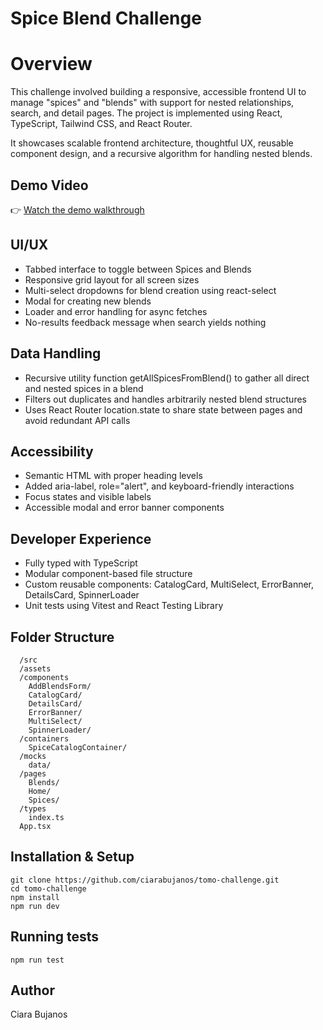 # Spice Blend Challenge

# Overview

This challenge involved building a responsive, accessible frontend UI to manage "spices" and "blends" with support for nested relationships, search, and detail pages. The project is implemented using React, TypeScript, Tailwind CSS, and React Router.

It showcases scalable frontend architecture, thoughtful UX, reusable component design, and a recursive algorithm for handling nested blends.

## Demo Video

👉 [Watch the demo walkthrough](https://drive.google.com/file/d/1IqvB2nDcNYkV5K3oZjlA4EwE2RCgygsd/view?usp=sharing)

## UI/UX

- Tabbed interface to toggle between Spices and Blends
- Responsive grid layout for all screen sizes
- Multi-select dropdowns for blend creation using react-select
- Modal for creating new blends
- Loader and error handling for async fetches
- No-results feedback message when search yields nothing

## Data Handling

- Recursive utility function getAllSpicesFromBlend() to gather all direct and nested spices in a blend
- Filters out duplicates and handles arbitrarily nested blend structures
- Uses React Router location.state to share state between pages and avoid redundant API calls

## Accessibility

- Semantic HTML with proper heading levels
- Added aria-label, role="alert", and keyboard-friendly interactions
- Focus states and visible labels
- Accessible modal and error banner components

## Developer Experience

- Fully typed with TypeScript
- Modular component-based file structure
- Custom reusable components: CatalogCard, MultiSelect, ErrorBanner, DetailsCard, SpinnerLoader
- Unit tests using Vitest and React Testing Library

## Folder Structure

```
  /src
  /assets
  /components
    AddBlendsForm/
    CatalogCard/
    DetailsCard/
    ErrorBanner/
    MultiSelect/
    SpinnerLoader/
  /containers
    SpiceCatalogContainer/
  /mocks
    data/
  /pages
    Blends/
    Home/
    Spices/
  /types
    index.ts
  App.tsx
```

## Installation & Setup

```
git clone https://github.com/ciarabujanos/tomo-challenge.git
cd tomo-challenge
npm install
npm run dev
```

## Running tests

`npm run test`

## Author

Ciara Bujanos
